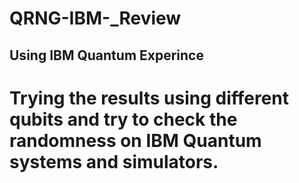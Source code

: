 # QRNG-IBM-_Review

## Using IBM Quantum Experince

# Trying the results using different qubits and try to check the randomness on IBM Quantum systems and simulators. 
